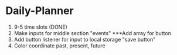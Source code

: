 # Daily-Planner
1. 9-5 time slots (DONE)
2. Make inputs for middle section "events" ***Add array for button
3. Add button listener for input to local storage "save button"
4. Color coordinate past, present, future